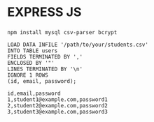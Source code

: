 # EXPRESS JS

###

`npm install mysql csv-parser bcrypt`

```
LOAD DATA INFILE '/path/to/your/students.csv'
INTO TABLE users
FIELDS TERMINATED BY ','
ENCLOSED BY '"'
LINES TERMINATED BY '\n'
IGNORE 1 ROWS
(id, email, password);
```

```
id,email,password
1,student1@example.com,password1
2,student2@example.com,password2
3,student3@example.com,password3
```
